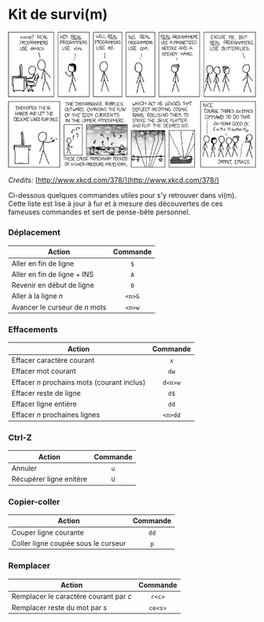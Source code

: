 # Kit de survi(m)

![xkcd_comic](img/xkcd_378.png)

*Credits:* [http://www.xkcd.com/378/](http://www.xkcd.com/378/)


Ci-dessous quelques commandes utiles pour s'y retrouver dans vi(m). Cette liste est lise à jour à fur et à mesure des découvertes de ces fameuses commandes et sert de pense-bête personnel.

### Déplacement

| Action | Commande |
| --- | :---: |
| Aller en fin de ligne | `$` |
| Aller en fin de ligne + INS | `A` |
| Revenir en début de ligne | `0` |
| Aller à la ligne *n* | `<n>G` |
| Avancer le curseur de *n* mots | `<n>w` |

### Effacements

| Action | Commande |
| --- | :---: |
| Effacer caractère courant | `x` |
| Effacer mot courant | `dw` |
| Effacer *n* prochains mots (courant inclus) | `d<n>w` |
| Effacer reste de ligne | `d$` |
| Effacer ligne entière | `dd` |
| Effacer *n* prochaines lignes | `<n>dd` |

### Ctrl-Z
| Action | Commande |
| --- | :---: |
| Annuler | `u` |
| Récupérer ligne enitère | `U` |

### Copier-coller
| Action | Commande |
| --- | :---: |
| Couper ligne courante | `dd` |
| Coller ligne coupée sous le curseur | `p` |

### Remplacer
| Action | Commande |
| --- | :---: |
| Remplacer le caractère courant par *c* | `r<c>` |
| Remplacer reste du mot par *s* | `ce<s>` |



